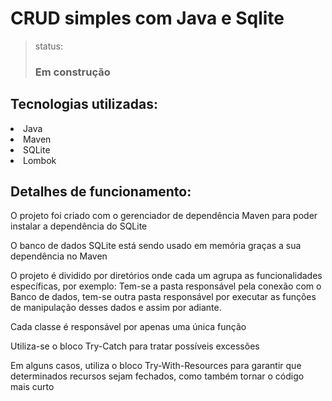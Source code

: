 <h1>CRUD simples com Java e Sqlite</h1>

> status: <h3>Em construção</h3>

<h2>Tecnologias utilizadas: </h2>
<li>Java</li>
<li>Maven</li>
<li>SQLite</li>
<li>Lombok</li>

<h2>Detalhes de funcionamento:</h2>
<p>O projeto foi criado com o gerenciador de dependência Maven para poder instalar a dependência do SQLite</p>
<p>O banco de dados SQLite está sendo usado em memória graças a sua dependência no Maven</p>
<p>O projeto é dividido por diretórios onde cada um agrupa as funcionalidades específicas, por exemplo: Tem-se a pasta responsável pela conexão com o Banco de dados, tem-se outra pasta responsável por executar as funções de manipulação desses dados e assim por adiante.</p>
<p>Cada classe é responsável por apenas uma única função</p>
<p>Utiliza-se o bloco Try-Catch para tratar possíveis excessões</p>
<p>Em alguns casos, utiliza o bloco Try-With-Resources para garantir que determinados recursos sejam fechados, como também tornar o código mais curto</p>